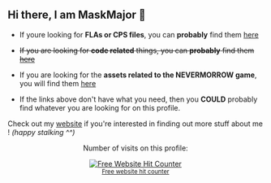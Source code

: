 ## Hi there, I am MaskMajor 👋

<ul>
  <li> <p>If youre looking for <b>FLAs or CPS files</b>, you can <b>probably</b> find them <a href="https://github.com/Dyplex">here</a></p></li>
  <s><li> <p>If you are looking for <b>code related</b> things, you can <b>probably</b> find them <a href="">here</a></p></li></s>
  <li> <p>If you are looking for the <b>assets related to the NEVERMORROW game</b>, you will find them <a href="https://github.com/MaskMajor/Nevermorrow-assets">here</a></p></li>
  <li> <p>If the links above don't have what you need, then you <b>COULD</b> probably find whatever you are looking for on this profile.</p></li>
</ul>


<p>Check out my <a href="https://maskmajor.neocities.org/">website</a> if you're interested in finding out more stuff about me ! <i>(happy stalking ^^)</i></p>

<p align='center'>Number of visits on this profile:</p>
<div align='center'><a href='https://www.free-website-hit-counter.com'><img src='https://www.free-website-hit-counter.com/c.php?d=9&id=159665&s=16' border='0' alt='Free Website Hit Counter'></a><br / ><small><a href='https://www.free-website-hit-counter.com' title="Free Website Hit Counter">Free website hit counter</a></small></div>
<!--
**MaskMajor/MaskMajor** is a ✨ _special_ ✨ repository because its `README.md` (this file) appears on your GitHub profile.

Here are some ideas to get you started:

- 🔭 I’m currently working on ...
- 🌱 I’m currently learning ...
- 👯 I’m looking to collaborate on ...
- 🤔 I’m looking for help with ...
- 💬 Ask me about ...
- 📫 How to reach me: ...
- 😄 Pronouns: ...
- ⚡ Fun fact: ...
-->
